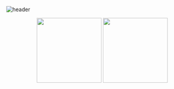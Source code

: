 ![header](https://capsule-render.vercel.app/api?type=waving&color=92beff&height=300&section=header&text=Seo's%20Hub&fontColor=FFFF&fontSize=90)


 <p align="center">
  <img height="170em" src="https://github-readme-stats.vercel.app/api?username=YimKeul&show_icons=true&theme=vue" align="center" />
  <img height="170em" src="https://github-readme-stats.vercel.app/api/top-langs/?username=YimKeul)](https://github.com/anuraghazra/github-readme-stats" align="center" />
 </p>











